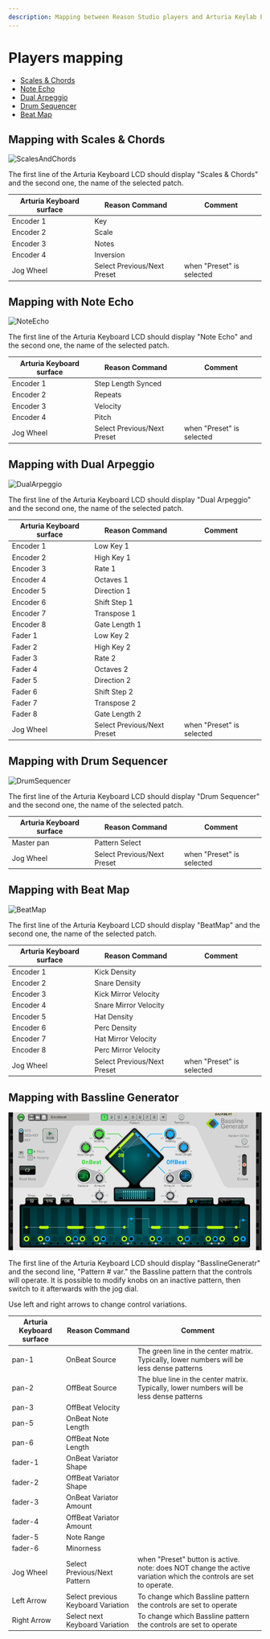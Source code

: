 ```yaml
---
description: Mapping between Reason Studio players and Arturia Keylab Essential
---
```

# Players mapping

* [Scales & Chords](#mapping-with-scales--chords)
* [Note Echo](#mapping-with-note-echo)
* [Dual Arpeggio](#mapping-with-dual-arpeggio)
* [Drum Sequencer](#mapping-with-drum-sequencer)
* [Beat Map](#mapping-with-beat-map)

## Mapping with Scales & Chords

![ScalesAndChords](./images/ScalesAndChords.png)

The first line of the Arturia Keyboard LCD should display "Scales & Chords" and the second one, the name of the selected patch.

| Arturia Keyboard surface | Reason Command | Comment |
| -------------------------- | -------------- | ----------------------- |
| Encoder 1 | Key |  |
| Encoder 2 | Scale |  |
| Encoder 3 | Notes |  |
| Encoder 4 | Inversion |  |
| Jog Wheel | Select Previous/Next Preset | when "Preset" is selected |

## Mapping with Note Echo

![NoteEcho](./images/NoteEcho.png)

The first line of the Arturia Keyboard LCD should display "Note Echo" and the second one, the name of the selected patch.

| Arturia Keyboard surface | Reason Command | Comment |
| -------------------------- | -------------- | ----------------------- |
| Encoder 1 | Step Length Synced |  |
| Encoder 2 | Repeats |  |
| Encoder 3 | Velocity |  |
| Encoder 4 | Pitch |  |
| Jog Wheel | Select Previous/Next Preset | when "Preset" is selected |

## Mapping with Dual Arpeggio

![DualArpeggio](./images/DualArpeggio.png)

The first line of the Arturia Keyboard LCD should display "Dual Arpeggio" and the second one, the name of the selected patch.

| Arturia Keyboard surface | Reason Command | Comment |
| -------------------------- | -------------- | ----------------------- |
| Encoder 1 | Low Key 1 |  |
| Encoder 2 | High Key 1 |  |
| Encoder 3 | Rate 1 |  |
| Encoder 4 | Octaves 1 |  |
| Encoder 5 | Direction 1 |  |
| Encoder 6 | Shift Step 1 |  |
| Encoder 7 | Transpose 1 |  |
| Encoder 8 | Gate Length 1 |  |
| Fader 1 | Low Key 2 |  |
| Fader 2 | High Key 2 |  |
| Fader 3 | Rate 2 |  |
| Fader 4 | Octaves 2 |  |
| Fader 5 | Direction 2 |  |
| Fader 6 | Shift Step 2 |  |
| Fader 7 | Transpose 2 |  |
| Fader 8 | Gate Length 2 |  |
| Jog Wheel | Select Previous/Next Preset | when "Preset" is selected |

## Mapping with Drum Sequencer

![DrumSequencer](./images/DrumSequencer.jpg)

The first line of the Arturia Keyboard LCD should display "Drum Sequencer" and the second one, the name of the selected patch.

| Arturia Keyboard surface | Reason Command | Comment |
| -------------------------- | -------------- | ----------------------- |
| Master pan | Pattern Select |  |
| Jog Wheel | Select Previous/Next Preset | when "Preset" is selected |

## Mapping with Beat Map

![BeatMap](./images/BeatMap.png)

The first line of the Arturia Keyboard LCD should display "BeatMap" and the second one, the name of the selected patch.

| Arturia Keyboard surface | Reason Command | Comment |
| -------------------------- | -------------- | ----------------------- |
| Encoder 1 | Kick Density |  |
| Encoder 2 | Snare Density |  |
| Encoder 3 | Kick Mirror Velocity |  |
| Encoder 4 | Snare Mirror Velocity |  |
| Encoder 5 | Hat Density |  |
| Encoder 6 | Perc Density |  |
| Encoder 7 | Hat Mirror Velocity |  |
| Encoder 8 | Perc Mirror Velocity |  |
| Jog Wheel | Select Previous/Next Preset | when "Preset" is selected |

## Mapping with Bassline Generator

![Bassline Generator](./images/basslinegenerator.png)

The first line of the Arturia Keyboard LCD should display "BasslineGeneratr" and the second line, "Pattern # var." the Bassline pattern that the controls will operate. It is possible to modify knobs on an inactive pattern, then switch to it afterwards with the jog dial.

Use left and right arrows to change control variations.

| Arturia Keyboard surface | Reason Command | Comment |
| -------------------------- | -------------- | ----------------------- |
|pan-1|OnBeat Source|The green line in the center matrix. Typically, lower numbers will be less dense patterns|
|pan-2|OffBeat Source|The blue line in the center matrix. Typically, lower numbers will be less dense patterns
|pan-3|OffBeat Velocity|
|pan-5|OnBeat Note Length|
|pan-6|OffBeat Note Length|
|fader-1|OnBeat Variator Shape|
|fader-2|OffBeat Variator Shape|
|fader-3|OnBeat Variator Amount|
|fader-4|OffBeat Variator Amount|
|fader-5|Note Range|
|fader-6|Minorness|
| Jog Wheel | Select Previous/Next Pattern | when "Preset" button is active. note: does NOT change the active variation which the controls are set to operate.|
| Left Arrow | Select previous Keyboard Variation | To change which Bassline pattern the controls are set to operate |
| Right Arrow | Select next Keyboard Variation | To change which Bassline pattern the controls are set to operate |
